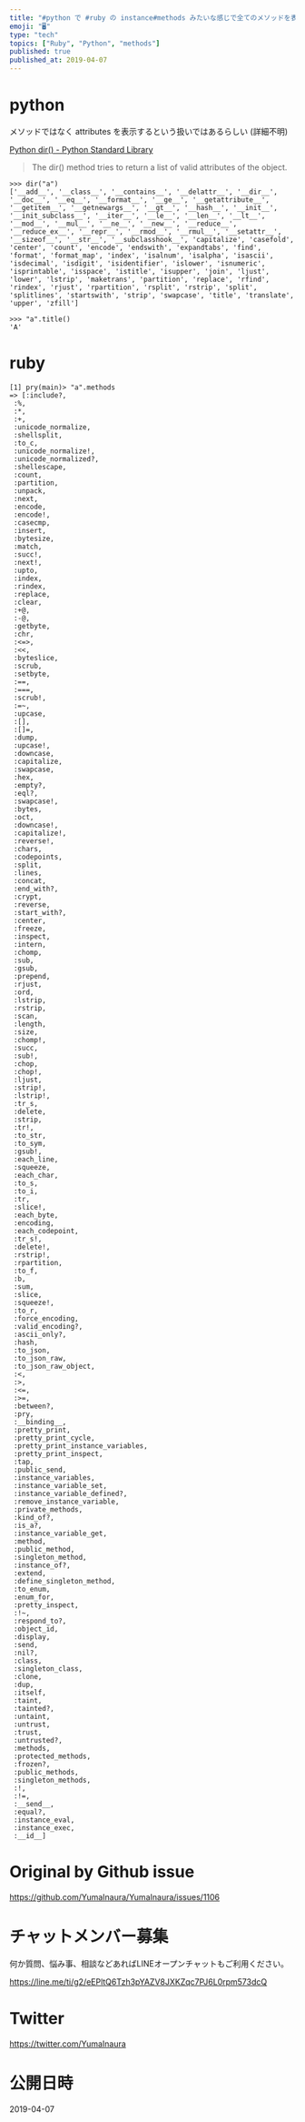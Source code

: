 ```yaml
---
title: "#python で #ruby の instance#methods みたいな感じで全てのメソッドを表示するらしき例"
emoji: "🖥"
type: "tech"
topics: ["Ruby", "Python", "methods"]
published: true
published_at: 2019-04-07
---
```


# python 

メソッドではなく attributes を表示するという扱いではあるらしい (詳細不明)

[Python dir() - Python Standard Library](https://www.programiz.com/python-programming/methods/built-in/dir)

>The dir() method tries to return a list of valid attributes of the object.

```
>>> dir("a")
['__add__', '__class__', '__contains__', '__delattr__', '__dir__', '__doc__', '__eq__', '__format__', '__ge__', '__getattribute__', '__getitem__', '__getnewargs__', '__gt__', '__hash__', '__init__', '__init_subclass__', '__iter__', '__le__', '__len__', '__lt__', '__mod__', '__mul__', '__ne__', '__new__', '__reduce__', '__reduce_ex__', '__repr__', '__rmod__', '__rmul__', '__setattr__', '__sizeof__', '__str__', '__subclasshook__', 'capitalize', 'casefold', 'center', 'count', 'encode', 'endswith', 'expandtabs', 'find', 'format', 'format_map', 'index', 'isalnum', 'isalpha', 'isascii', 'isdecimal', 'isdigit', 'isidentifier', 'islower', 'isnumeric', 'isprintable', 'isspace', 'istitle', 'isupper', 'join', 'ljust', 'lower', 'lstrip', 'maketrans', 'partition', 'replace', 'rfind', 'rindex', 'rjust', 'rpartition', 'rsplit', 'rstrip', 'split', 'splitlines', 'startswith', 'strip', 'swapcase', 'title', 'translate', 'upper', 'zfill']
```

```
>>> "a".title()
'A'
```

# ruby

```
[1] pry(main)> "a".methods
=> [:include?,
 :%,
 :*,
 :+,
 :unicode_normalize,
 :shellsplit,
 :to_c,
 :unicode_normalize!,
 :unicode_normalized?,
 :shellescape,
 :count,
 :partition,
 :unpack,
 :next,
 :encode,
 :encode!,
 :casecmp,
 :insert,
 :bytesize,
 :match,
 :succ!,
 :next!,
 :upto,
 :index,
 :rindex,
 :replace,
 :clear,
 :+@,
 :-@,
 :getbyte,
 :chr,
 :<=>,
 :<<,
 :byteslice,
 :scrub,
 :setbyte,
 :==,
 :===,
 :scrub!,
 :=~,
 :upcase,
 :[],
 :[]=,
 :dump,
 :upcase!,
 :downcase,
 :capitalize,
 :swapcase,
 :hex,
 :empty?,
 :eql?,
 :swapcase!,
 :bytes,
 :oct,
 :downcase!,
 :capitalize!,
 :reverse!,
 :chars,
 :codepoints,
 :split,
 :lines,
 :concat,
 :end_with?,
 :crypt,
 :reverse,
 :start_with?,
 :center,
 :freeze,
 :inspect,
 :intern,
 :chomp,
 :sub,
 :gsub,
 :prepend,
 :rjust,
 :ord,
 :lstrip,
 :rstrip,
 :scan,
 :length,
 :size,
 :chomp!,
 :succ,
 :sub!,
 :chop,
 :chop!,
 :ljust,
 :strip!,
 :lstrip!,
 :tr_s,
 :delete,
 :strip,
 :tr!,
 :to_str,
 :to_sym,
 :gsub!,
 :each_line,
 :squeeze,
 :each_char,
 :to_s,
 :to_i,
 :tr,
 :slice!,
 :each_byte,
 :encoding,
 :each_codepoint,
 :tr_s!,
 :delete!,
 :rstrip!,
 :rpartition,
 :to_f,
 :b,
 :sum,
 :slice,
 :squeeze!,
 :to_r,
 :force_encoding,
 :valid_encoding?,
 :ascii_only?,
 :hash,
 :to_json,
 :to_json_raw,
 :to_json_raw_object,
 :<,
 :>,
 :<=,
 :>=,
 :between?,
 :pry,
 :__binding__,
 :pretty_print,
 :pretty_print_cycle,
 :pretty_print_instance_variables,
 :pretty_print_inspect,
 :tap,
 :public_send,
 :instance_variables,
 :instance_variable_set,
 :instance_variable_defined?,
 :remove_instance_variable,
 :private_methods,
 :kind_of?,
 :is_a?,
 :instance_variable_get,
 :method,
 :public_method,
 :singleton_method,
 :instance_of?,
 :extend,
 :define_singleton_method,
 :to_enum,
 :enum_for,
 :pretty_inspect,
 :!~,
 :respond_to?,
 :object_id,
 :display,
 :send,
 :nil?,
 :class,
 :singleton_class,
 :clone,
 :dup,
 :itself,
 :taint,
 :tainted?,
 :untaint,
 :untrust,
 :trust,
 :untrusted?,
 :methods,
 :protected_methods,
 :frozen?,
 :public_methods,
 :singleton_methods,
 :!,
 :!=,
 :__send__,
 :equal?,
 :instance_eval,
 :instance_exec,
 :__id__]
```

# Original by Github issue

https://github.com/YumaInaura/YumaInaura/issues/1106








<!-- Update From Qiita API -->

# チャットメンバー募集


何か質問、悩み事、相談などあればLINEオープンチャットもご利用ください。

https://line.me/ti/g2/eEPltQ6Tzh3pYAZV8JXKZqc7PJ6L0rpm573dcQ





# Twitter


https://twitter.com/YumaInaura


<!-- Update From Qiita API -->



# 公開日時

2019-04-07
